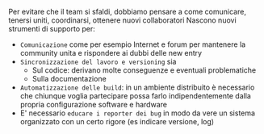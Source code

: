 Per evitare che il team si sfaldi, dobbiamo pensare a come comunicare, tenersi uniti, coordinarsi, ottenere nuovi collaboratori
Nascono nuovi strumenti di supporto per:
- `Comunicazione` come per esempio Internet e forum per mantenere la community unita e rispondere ai dubbi delle new entry
- `Sincronizzazione del lavoro e versioning` sia
	- Sul codice: derivano molte conseguenze e eventuali problematiche
	- Sulla documentazione
- `Automatizzazione delle build`: in un ambiente distribuito è necessario che chiunque voglia partecipare possa farlo indipendentemente dalla propria configurazione software e hardware
- E' necessario `educare i reporter dei bug` in modo da vere un sistema organizzato con un certo rigore (es indicare versione, log)
